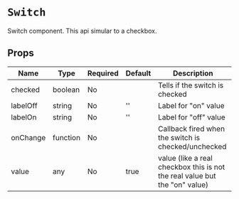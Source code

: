 `Switch`
========

Switch component.
  This api simular to a checkbox.

Props
-----

Name | Type | Required | Default | Description
-----|------|----------|---------|------------
checked|boolean|No||Tells if the switch is checked
labelOff|string|No|''|Label for "on" value
labelOn|string|No|''|Label for "off" value
onChange|function|No||Callback fired when the switch is checked/unchecked
value|any|No|true|value (like a real checkbox this is not the real value but the "on" value)